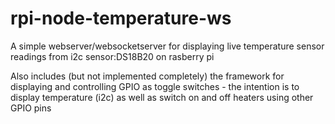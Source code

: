 # rpi-node-temperature-ws
A simple webserver/websocketserver for displaying live temperature sensor readings from i2c sensor:DS18B20 on rasberry pi

Also includes (but not implemented completely) the framework for displaying and controlling GPIO as toggle switches - the intention is to display temperature (i2c) as well as switch on and off heaters using other GPIO pins
